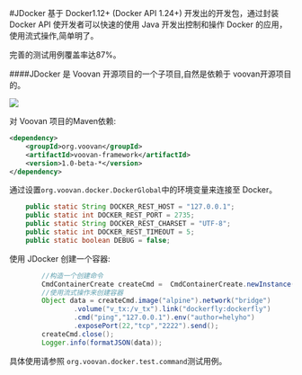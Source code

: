 #JDocker
基于 Docker1.12+ (Docker API 1.24+) 开发出的开发包，通过封装 Docker API 使开发者可以快速的使用 Java 开发出控制和操作 Docker 的应用，使用流式操作,简单明了。

完善的测试用例覆盖率达87%。

####JDocker 是 Voovan 开源项目的一个子项目,自然是依赖于 voovan开源项目的。

![](http://git.oschina.net/uploads/images/2016/0510/122514_7d971a34_116083.jpeg)

对 Voovan 项目的Maven依赖:
```xml
<dependency>
    <groupId>org.voovan</groupId>
    <artifactId>voovan-framework</artifactId>
    <version>1.0-beta-*</version>
</dependency>
```
通过设置`org.voovan.docker.DockerGlobal`中的环境变量来连接至 Docker。
```java
    public static String DOCKER_REST_HOST = "127.0.0.1";
    public static int DOCKER_REST_PORT = 2735;
    public static String DOCKER_REST_CHARSET = "UTF-8";
    public static int DOCKER_REST_TIMEOUT = 5;
    public static boolean DEBUG = false;
```

使用 JDocker 创建一个容器:

```java
        //构造一个创建命令
        CmdContainerCreate createCmd =  CmdContainerCreate.newInstance("d_test");
        //使用流式操作来创建容器
        Object data = createCmd.image("alpine").network("bridge")
                .volume("v_tx:/v_tx").link("dockerfly:dockerfly")
                .cmd("ping","127.0.0.1").env("author=helyho")
                .exposePort(22,"tcp","2222").send();
        createCmd.close();
        Logger.info(formatJSON(data));
```

具体使用请参照 `org.voovan.docker.test.command`测试用例。